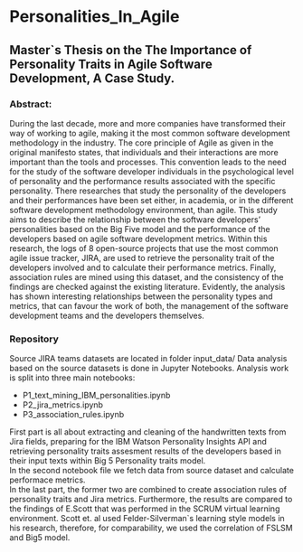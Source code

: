 # Personalities_In_Agile
<h2> Master`s Thesis on the The Importance of Personality Traits in Agile Software Development, A Case Study. </h2> 
<h3>Abstract:</h3>
During the last decade, more and more companies have transformed their way of working to agile, making it the most common software development methodology in the industry. The core principle of Agile as given in the original manifesto states, that individuals and their interactions are more important than the tools and processes. This convention leads to the need for the study of the software developer individuals in the psychological level of personality and the performance results associated with the specific personality. There researches that study the personality of the developers and their performances have been set either, in academia, or in the different software development methodology environment, than agile. This study aims to describe the relationship between the software developers’ personalities based on the Big Five model and the performance of the developers based on agile software development metrics. Within this research, the logs of 8 open-source projects that use the most common agile issue tracker, JIRA, are used to retrieve the personality trait of the developers involved and to calculate their performance metrics. Finally, association rules are mined using this dataset, and the consistency of the findings are checked against the existing literature. Evidently, the analysis has shown interesting relationships between the personality types and metrics, that can favour the work of both, the management of the software development teams and the developers themselves.

<h3>Repository</h3>

Source JIRA teams datasets are located in folder input_data/
Data analysis based on the source datasets is done in Jupyter Notebooks. Analysis work is split into three main notebooks:<ul>
    <li>P1_text_mining_IBM_personalities.ipynb</li>
    <li>P2_jira_metrics.ipynb</li>
    <li>P3_association_rules.ipynb</li></ul>
First part is all about extracting and cleaning of the handwritten texts from Jira fields, preparing for the IBM Watson Personality Insights API and retrieving personality traits assesment results of the developers based in their input texts within Big 5 Personality traits model.<br/>
In the second notebook file we fetch data from source dataset and calculate performace metrics.<br/>
In the last part, the former two are combined to create association rules of personality traits and Jira metrics. Furthermore, the results are compared to the findings of E.Scott that was performed in the SCRUM virtual learning environment. Scott et. al used Felder-Silverman`s learning style models in his research, therefore, for comparability, we used the correlation of FSLSM and Big5 model.
